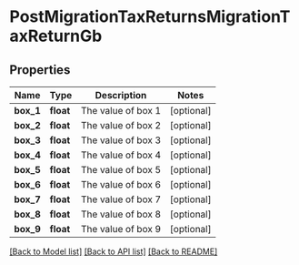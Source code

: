 # PostMigrationTaxReturnsMigrationTaxReturnGb

## Properties
Name | Type | Description | Notes
------------ | ------------- | ------------- | -------------
**box_1** | **float** | The value of box 1 | [optional] 
**box_2** | **float** | The value of box 2 | [optional] 
**box_3** | **float** | The value of box 3 | [optional] 
**box_4** | **float** | The value of box 4 | [optional] 
**box_5** | **float** | The value of box 5 | [optional] 
**box_6** | **float** | The value of box 6 | [optional] 
**box_7** | **float** | The value of box 7 | [optional] 
**box_8** | **float** | The value of box 8 | [optional] 
**box_9** | **float** | The value of box 9 | [optional] 

[[Back to Model list]](../README.md#documentation-for-models) [[Back to API list]](../README.md#documentation-for-api-endpoints) [[Back to README]](../README.md)


